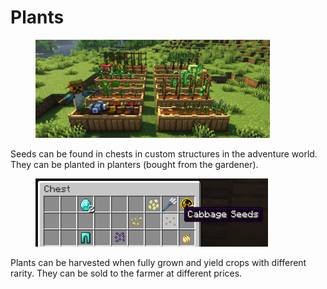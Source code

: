 # Plants

<figure><img src="../../.gitbook/assets/image (2) (1) (1).png" alt="" width="375"><figcaption></figcaption></figure>

Seeds can be found in chests in custom structures in the adventure world. They can be planted in planters (bought from the gardener).

<figure><img src="../../.gitbook/assets/image (1) (1) (1) (1).png" alt="" width="372"><figcaption></figcaption></figure>

Plants can be harvested when fully grown and yield crops with different rarity. They can be sold to the farmer at different prices.
